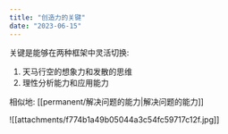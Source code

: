```yaml
---
title: "创造力的关键"
date: "2023-06-15"
---
```


关键是能够在两种框架中灵活切换:
1. 天马行空的想象力和发散的思维
2. 理性分析能力和应用能力

相似地: [[permanent/解决问题的能力|解决问题的能力]]

![[attachments/f774b1a49b05044a3c54fc59717c12f.jpg]]